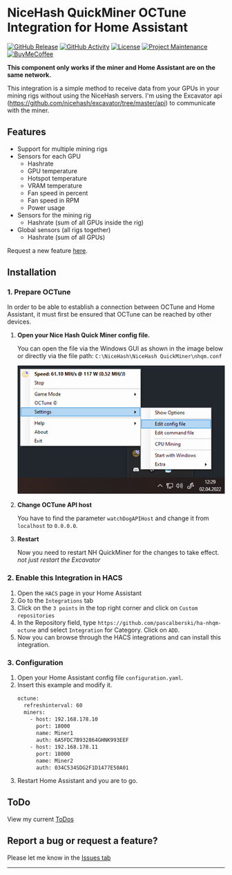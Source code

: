 # NiceHash QuickMiner OCTune Integration for Home Assistant

  

[![GitHub Release][releases-shield]][releases]
[![GitHub Activity][commits-shield]][commits]
[![License][license-shield]](LICENSE)
[![Project Maintenance][maintenance-shield]](https://github.com/pascalberski)
[![BuyMeCoffee][buymecoffeebadge]][buymecoffee]

  

  

**This component only works if the miner and Home Assistant are on the same network.**


This integration is a simple method to receive data from your GPUs in your mining rigs without using the NiceHash servers.
I'm using the Excavator api (https://github.com/nicehash/excavator/tree/master/api) to communicate with the miner.

## Features
- Support for multiple mining rigs
- Sensors for each GPU
	- Hashrate
	- GPU temperature
	- Hotspot temperature
	- VRAM temperature
	- Fan speed in percent
	- Fan speed in RPM
	- Power usage
- Sensors for the mining rig
	- Hashrate (sum of all GPUs inside the rig)
- Global sensors (all rigs together)
	- Hashrate (sum of all GPUs)

Request a new feature [here](https://github.com/pascalberski/ha-nhqm-octune/issues/new?assignees=&labels=enhancement&template=feature_request.md).


## Installation

### 1. Prepare OCTune
In order to be able to establish a connection between OCTune and Home Assistant, it must first be ensured that OCTune can be reached by other devices.

1. **Open your Nice Hash Quick Miner config file.**
   
   You can open the file via the Windows GUI as shown in the image below or directly via the file path: `C:\NiceHash\NiceHash QuickMiner\nhqm.conf`
	
	![openconfigfile][openconfigfileimg]
2. **Change OCTune API host**

	You have to find the parameter `watchDogAPIHost` and change it from `localhost` to `0.0.0.0`.
3. **Restart**

	Now you need to restart NH QuickMiner for the changes to take effect. *not just restart the Excavator*

### 2. Enable this Integration in HACS
1. Open the `HACS` page in your Home Assistant
2. Go to the `Integrations` tab
3. Click on the `3 points` in the top right corner and click on `Custom repositories`
4. In the Repository field, type `https://github.com/pascalberski/ha-nhqm-octune` and select `Integration` for Category. Click on `ADD`.
5. Now you can browse through the HACS integrations and can install this integration.

### 3. Configuration
1. Open your Home Assistant config file `configuration.yaml`.
2. Insert this example and modify it.
	```text
	octune:
	  refreshinterval: 60
	  miners:
	    - host: 192.168.178.10
	      port: 18000
	      name: Miner1
	      auth: 6A5FDC7B932864GHNK993EEF
	    - host: 192.168.178.11
	      port: 18000
	      name: Miner2
	      auth: 034C534SDG2F1D1477E50A01
	 ```
3. Restart Home Assistant and you are to go.
  
## ToDo
View my current [ToDos][todos]
 

## Report a bug or request a feature?
  

Please let me know in the [Issues tab][issues]

  

***

  


[buymecoffee]: https://www.buymeacoffee.com/pascalberski

[buymecoffeebadge]: https://img.shields.io/badge/buy%20me%20a%20coffee-donate-yellow.svg?style=for-the-badge

[commits-shield]: https://img.shields.io/github/commit-activity/y/pascalberski/ha-nhqm-octune.svg?style=for-the-badge

[commits]: https://github.com/pascalberski/ha-nhqm-octune/commits/master

[hacs]: https://github.com/custom-components/hacs

[hacsbadge]: https://img.shields.io/badge/HACS-Custom-orange.svg?style=for-the-badge

[discord]: https://discord.gg/Qa5fW2R

[discord-shield]: https://img.shields.io/discord/330944238910963714.svg?style=for-the-badge

[openconfigfileimg]: openconfigfile.PNG

[forum-shield]: https://img.shields.io/badge/community-forum-brightgreen.svg?style=for-the-badge

[forum]: https://community.home-assistant.io/

[license-shield]: https://img.shields.io/github/license/custom-components/blueprint.svg?style=for-the-badge

[maintenance-shield]: https://img.shields.io/badge/maintainer-%40pascalberski-blue.svg?style=for-the-badge

[releases-shield]: https://img.shields.io/github/v/release/pascalberski/ha-nhqm-octune.svg?style=for-the-badge

[releases]: https://github.com/pascalberski/ha-nhqm-octune/releases

[issues]: https://github.com/pascalberski/ha-nhqm-octune/issues

[todos]: https://github.com/pascalberski/ha-nhqm-octune/issues?q=is%3Aopen+is%3Aissue+label%3Atodo
